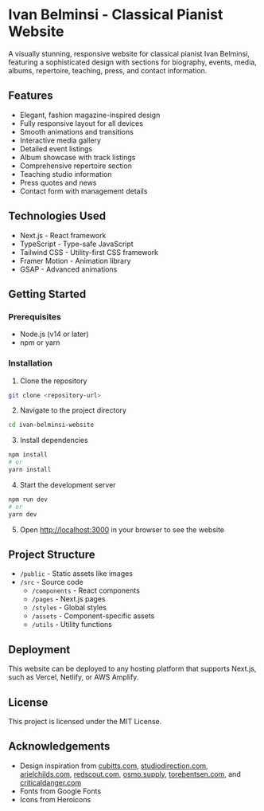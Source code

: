 # Ivan Belminsi - Classical Pianist Website

A visually stunning, responsive website for classical pianist Ivan Belminsi, featuring a sophisticated design with sections for biography, events, media, albums, repertoire, teaching, press, and contact information.

## Features

- Elegant, fashion magazine-inspired design
- Fully responsive layout for all devices
- Smooth animations and transitions
- Interactive media gallery
- Detailed event listings
- Album showcase with track listings
- Comprehensive repertoire section
- Teaching studio information
- Press quotes and news
- Contact form with management details

## Technologies Used

- Next.js - React framework
- TypeScript - Type-safe JavaScript
- Tailwind CSS - Utility-first CSS framework
- Framer Motion - Animation library
- GSAP - Advanced animations

## Getting Started

### Prerequisites

- Node.js (v14 or later)
- npm or yarn

### Installation

1. Clone the repository
```bash
git clone <repository-url>
```

2. Navigate to the project directory
```bash
cd ivan-belminsi-website
```

3. Install dependencies
```bash
npm install
# or
yarn install
```

4. Start the development server
```bash
npm run dev
# or
yarn dev
```

5. Open [http://localhost:3000](http://localhost:3000) in your browser to see the website

## Project Structure

- `/public` - Static assets like images
- `/src` - Source code
  - `/components` - React components
  - `/pages` - Next.js pages
  - `/styles` - Global styles
  - `/assets` - Component-specific assets
  - `/utils` - Utility functions

## Deployment

This website can be deployed to any hosting platform that supports Next.js, such as Vercel, Netlify, or AWS Amplify.

## License

This project is licensed under the MIT License.

## Acknowledgements

- Design inspiration from [cubitts.com](https://cubitts.com/), [studiodirection.com](https://studiodirection.com/), [arielchilds.com](https://www.arielchilds.com/), [redscout.com](https://redscout.com/), [osmo.supply](https://www.osmo.supply/), [torebentsen.com](https://www.torebentsen.com/), and [criticaldanger.com](https://www.criticaldanger.com/)
- Fonts from Google Fonts
- Icons from Heroicons
